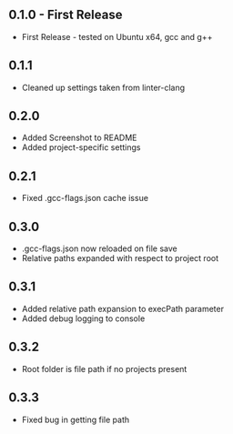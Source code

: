 ## 0.1.0 - First Release
* First Release - tested on Ubuntu x64, gcc and g++

## 0.1.1
* Cleaned up settings taken from linter-clang

## 0.2.0
* Added Screenshot to README
* Added project-specific settings

## 0.2.1
* Fixed .gcc-flags.json cache issue

## 0.3.0
* .gcc-flags.json now reloaded on file save
* Relative paths expanded with respect to project root

## 0.3.1
* Added relative path expansion to execPath parameter
* Added debug logging to console

## 0.3.2
* Root folder is file path if no projects present

## 0.3.3
* Fixed bug in getting file path
